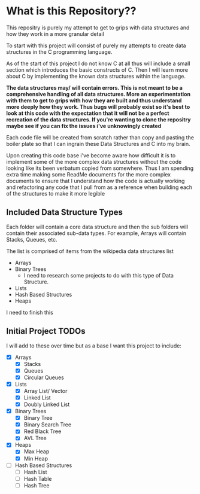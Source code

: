 # What is this Repository?? 

This repositry is purely my attempt to get to grips with data structures and how they work in a more granular detail

To start with this project will consist of purely my attempts to create data structures in the C programming language. 

As of the start of this project I do not know C at all thus will include a small section which introduces the basic constructs of C. 
Then I will learn more about C by implementing the known data structures within the language.  

**The data structures may/ will contain errors. This is not meant to be a comprehensive handling of all data structures. More an experimentation with them to get to grips with how they are built and thus understand more deeply how they work. Thus bugs will probably exist so it's best to look at this code with the expectation that it will not be a perfect recreation of the data structures. If you're wanting to clone the repositry maybe see if you can fix the issues i've unknowingly created**

Each code file will be created from scratch rather than copy and pasting the boiler plate so that I can ingrain these Data Structures and C into my brain. 

Upon creating this code base i've become aware how difficult it is to implement some of the more complex data structures without the code looking like its been verbatum copied from somewhere. Thus I am spending extra time making some ReadMe documents for the more complex documents to ensure that I understand how the code is actually working and refactoring any code that I pull from as a reference when building each of the structures to make it more legible

## Included Data Structure Types 

Each folder will contain a core data structure and then the sub folders will contain their associated sub-data types. For example, Arrays will contain Stacks, Queues, etc.

The list is comprised of items from the wikipedia data structures list

- Arrays 
- Binary Trees 
    - I need to research some projects to do with this type of Data Structure.
- Lists 
- Hash Based Structures 
- Heaps

I need to finish this


## Initial Project TODOs 

I will add to these over time but as a base I want this project to include: 

- [x] Arrays 
    - [x] Stacks 
    - [x] Queues 
    - [x] Circular Queues
- [x] Lists 
    - [x] Array List/ Vector 
    - [x] Linked List 
    - [x] Doubly Linked List 
- [x] Binary Trees 
    - [x] Binary Tree 
    - [x] Binary Search Tree
    - [x] Red Black Tree
    - [x] AVL Tree
- [x] Heaps 
    - [x] Max Heap
    - [x] Min Heap 
- [ ] Hash Based Structures 
    - [ ] Hash List 
    - [ ] Hash Table 
    - [ ] Hash Tree 
